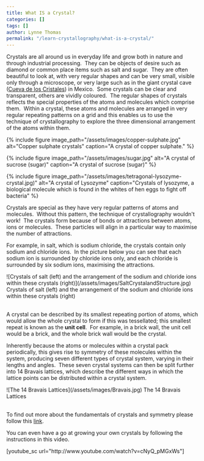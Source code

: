 ```yaml
---
title: What IS a Crystal?
categories: []
tags: []
author: Lynne Thomas
permalink: "/learn-crystallography/what-is-a-crystal/"
---
```

<p>Crystals are all around us in everyday life and grow both in nature and through industrial processing.  They can be objects of desire such as diamond or common place items such as salt and sugar.  They are often beautiful to look at, with very regular shapes and can be very small, visible only through a microscope, or very large such as in the giant crystal cave (<a href="http://en.wikipedia.org/wiki/Cave_of_the_Crystals">Cueva de los Cristales</a>) in Mexico.  Some crystals can be clear and transparent, others are vividly coloured.  The regular shapes of crystals reflects the special properties of the atoms and molecules which comprise them.  Within a crystal, these atoms and molecules are arranged in very regular repeating patterns on a grid and this enables us to use the technique of crystallography to explore the three dimensional arrangement of the atoms within them.</p>

{% include figure image_path="/assets/images/copper-sulphate.jpg" alt="Copper sulphate crystals" caption="A crystal of copper sulphate." %}


{% include figure image_path="/assets/images/sugar.jpg" alt="A crystal of sucrose (sugar)" caption="A crystal of sucrose (sugar)" %}

{% include figure image_path="/assets/images/tetragonal-lysozyme-crystal.jpg)" alt="A crystal of Lysozyme" caption="Crystals of lysozyme, a biological molecule which is found in the whites of hen eggs to fight off bacteria" %}


<p>Crystals are special as they have very regular patterns of atoms and molecules.  Without this pattern, the technique of crystallography wouldn't work!  The crystals form because of bonds or attractions between atoms, ions or molecules.  These particles will align in a particular way to maximise the number of attractions.</p>
<p>For example, in salt, which is sodium chloride, the crystals contain only sodium and chloride ions.  In the picture below you can see that each sodium ion is surrounded by chloride ions only, and each chloride is surrounded by six sodium ions, maximising the attractions.</p>

<div markdown="1">
![Crystals of salt (left) and the arrangement of the sodium and chloride ions within these crystals (right)](/assets/images/SaltCrystalandStructure.jpg) 
Crystals of salt (left) and the arrangement of the sodium and chloride ions within these crystals (right)
</div>

<br clear="both" />
<p>A crystal can be described by its smallest repeating portion of atoms, which would allow the whole crystal to form if this was tessellated; this smallest repeat is known as the <strong>unit cell</strong>.  For example, in a brick wall, the unit cell would be a brick, and the whole brick wall would be the crystal.</p>
<p>Inherently because the atoms or molecules within a crystal pack periodically, this gives rise to symmetry of these molecules within the system, producing seven different types of crystal system, varying in their lengths and angles.  These seven crystal systems can then be split further into 14 Bravais lattices, which describe the different ways in which the lattice points can be distributed within a crystal system.</p>

<div markdown="1">
![The 14 Bravais Lattices](/assets/images/Bravais.jpg) 
The 14 Bravais Lattices
</div>

<br clear="both" />

<p>To find out more about the fundamentals of crystals and symmetry please follow this <a href="http://www.materials.ac.uk/elearning/matter/Crystallography/3dCrystallography/index.html">link</a>.</p>
<p>You can even have a go at growing your own crystals by following the instructions in this video.</p>
<p>[youtube_sc url="http://www.youtube.com/watch?v=cNyQ_pMGxWs"]</p>
<p>&nbsp;</p>
